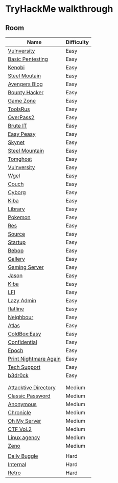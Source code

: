 # TryHackMe walkthrough
## Room
| Name | Difficulty| 
| -------------- | :--------- |
|[Vulnversity](https://github.com/LNB283/THM/blob/main/EASY/Vulnversity/Vulnversity_Walkthrough.md)|Easy|
|[Basic Pentesting](https://github.com/LNB283/THM/blob/main/EASY/Basic%20Pentesting/Basic_Pentesting_Walkthrough.md)|Easy|
|[Kenobi](https://github.com/LNB283/THM/blob/main/EASY/Kenobi/Kenobi_wlakthrough.md)|Easy|
|[Steel Moutain](https://github.com/LNB283/THM/blob/main/EASY/Steel%20Mountain/Steel_Mountain_Walkthrough.md)|Easy|
|[Avengers Blog](https://github.com/LNB283/THM/blob/main/EASY/Avengers%20Blog/Avengers_Blog_Walkthrough.md)|Easy|
|[Bounty Hacker](https://github.com/LNB283/THM/blob/main/EASY/Bounty%20Hacker/Bounty_Hacker.md)|Easy|
|[Game Zone](https://github.com/LNB283/THM/blob/main/EASY/GameZone/GameZone_Walkthrough.md)|Easy|
|[ToolsRus](https://github.com/LNB283/THM/blob/main/EASY/ToolsRus/ToolsRus_Walkthrough.md)|Easy|
|[OverPass2](https://github.com/LNB283/THM/blob/main/EASY/Overpass2/Overpass2_Walkthrough.md)|Easy|
|[Brute IT](https://github.com/LNB283/THM/blob/main/EASY/Brute%20It/Brute_It_Walkthrough.md)|Easy|
|[Easy Peasy](https://github.com/LNB283/THM/blob/main/EASY/Easy%20Peasy/Easy_Peasy_Walkthrough.md)|Easy|
|[Skynet](https://github.com/LNB283/THM/blob/main/EASY/Skynet/Skynet_Wlakthrough.md)|Easy|
|[Steel Mountain](https://github.com/LNB283/THM/blob/main/EASY/Steel%20Mountain/Steel_Mountain_Walkthrough.md)|Easy|
|[Tomghost](https://github.com/LNB283/THM/blob/main/EASY/Tomghost/Tomghost_walkthrough.md)|Easy|
|[Vulnversity](https://github.com/LNB283/THM/blob/main/EASY/Vulnversity/Vulnversity_Walkthrough.md)|Easy|
|[Wgel](https://github.com/LNB283/THM/blob/main/EASY/Wgel/Wgel_walkthrough.md)|Easy|
|[Couch](https://github.com/LNB283/THM/blob/main/EASY/Couch/Couch_Walkthrough.md)|Easy|
|[Cyborg](https://github.com/LNB283/THM/blob/main/EASY/Cyborg/Cyborg_Walkthrough.md)|Easy|
|[Kiba](https://github.com/LNB283/THM/blob/main/EASY/Kiba/Kiba_Walkthrough.md)|Easy|
|[Library](https://github.com/LNB283/THM/blob/main/EASY/Library/Libray_Walkthrough.md)|Easy|
|[Pokemon](https://github.com/LNB283/THM/blob/main/EASY/Polemon/Pokemon_Walktrhough.md)|Easy|
|[Res](https://github.com/LNB283/THM/blob/main/EASY/Res/Res_Walkthrough.md)|Easy|
|[Source](https://github.com/LNB283/THM/blob/main/EASY/Source/Source_Walkthrough.md)|Easy|
|[Startup](https://github.com/LNB283/THM/blob/main/EASY/Startup/Startup_walkthrough.md)|Easy|
|[Bebop](https://github.com/LNB283/THM/blob/main/EASY/Bebop/Bebop_Walkthrough.md)|Easy|
|[Gallery](https://github.com/LNB283/THM/blob/main/EASY/Gallery/Gallery_Walkthrough.md)|Easy|
|[Gaming Server](https://github.com/LNB283/THM/blob/main/EASY/GamingSever/GamingServer_Walkthrough.md)|Easy|
|[Jason](https://github.com/LNB283/THM/blob/main/EASY/Jason/Jaoson_Walkthrough.md)|Easy|
|[Kiba](https://github.com/LNB283/THM/blob/main/EASY/Kiba/Kiba_Walkthrough.md)|Easy|
|[LFI](https://github.com/LNB283/THM/blob/main/EASY/LFI/LFI_Walkthrough.md)|Easy|
|[Lazy Admin](https://github.com/LNB283/THM/blob/main/EASY/LazyAdmin/Lazy_Admin_Walkthrough.md)|Easy|
|[flatline](https://github.com/LNB283/THM/blob/main/EASY/flatline/flatline_walkthrough.md)|Easy|
|[Neighbour](https://github.com/LNB283/THM/blob/main/EASY/Neighbour/Neighbour_Walkthrough.md)|Easy|
|[Atlas](https://github.com/LNB283/THM/blob/main/EASY/Atlas/Atlas_Walkthrough.md)|Easy|
|[ColdBox:Easy](https://github.com/LNB283/THM/blob/main/EASY/ColdBox:Easy/ColdBox_Easy_Walkthrough.md)|Easy|
|[Confidential](https://github.com/LNB283/THM/blob/main/EASY/Confidential/Confidential_walkthrough.md)|Easy|
|[Epoch](https://github.com/LNB283/THM/blob/main/EASY/Epoch/Epoch_Walkthrough.md)|Easy|
|[Print Nightmare Again](https://github.com/LNB283/THM/blob/main/EASY/Print_Nightmare_Again/Print_Nightmare_Again_walkthrough.md)|Easy|
|[Tech Support](https://github.com/LNB283/THM/blob/main/EASY/Tech_Support/Tech_Support_Walkthrough.md)|Easy|
|[b3dr0ck](https://github.com/LNB283/THM/blob/main/EASY/b3dr0ck/b3dr0ck_walkthrough.md)|Easy|
|||
|||
|[Attacktive Directory](https://github.com/LNB283/THM/blob/main/MEDIUM/Attacktive%20Directory/Attacktive_Directory_Walkthrough.md)|Medium|
|[Classic Password](https://github.com/LNB283/THM/blob/main/MEDIUM/Classic%20Passwd/Classic_Passwd_Walkthrough.md)|Medium|
|[Anonymous](https://github.com/LNB283/THM/blob/main/MEDIUM/Anonymous/Anonymous%20_Walkthrough.md)|Medium|
|[Chronicle](https://github.com/LNB283/THM/blob/main/MEDIUM/Chronicle/Chronicle_Walkthrough.md)|Medium|
|[Oh My Server](https://github.com/LNB283/THM/blob/main/MEDIUM/OhMyServer/OhMyServer_Walkthroug.md)|Medium|
|[CTF Vol.2](https://github.com/LNB283/THM/blob/main/MEDIUM/CTF_Collection_Vol2/CTF_Collection_Vol2_Walkthrough.md)|Medium|
|[Linux agency](https://github.com/LNB283/THM/blob/main/MEDIUM/LinuxAgency/LinuxAgency_walkthrough.md)|Medium|
|[Zeno](https://github.com/LNB283/THM/blob/main/MEDIUM/Zeno/Zeno_Walkthrough.md)|Medium|
|||
|[Daily Buggle](https://github.com/LNB283/THM/blob/main/HARD/Daily%20Bugle/Daily_Bugle_Walkthrough.md)|Hard|
|[Internal](https://github.com/LNB283/THM/blob/main/HARD/Internal/Internal_Wlakthrough.md)|Hard|
|[Retro](https://github.com/LNB283/THM/blob/main/HARD/RETRO/Retro_Walkthrough.md)|Hard|

